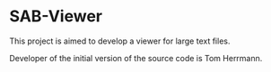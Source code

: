 # SAB-Viewer #

This project is aimed to develop a viewer for large text files.

Developer of the initial version of the source code is Tom Herrmann.
